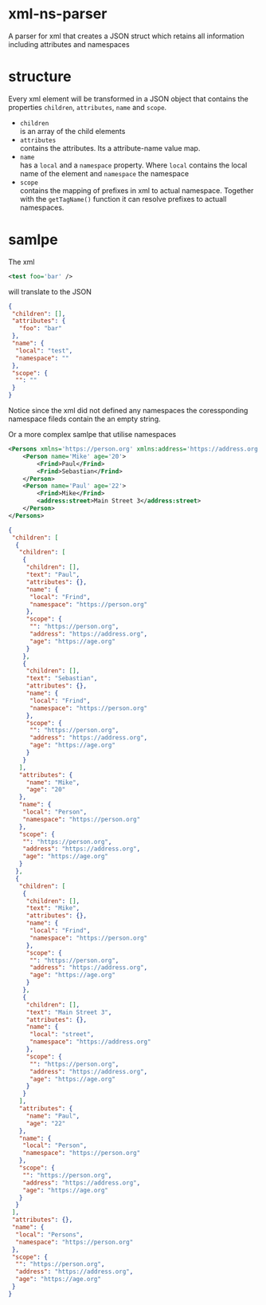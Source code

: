 # xml-ns-parser
A parser for xml that creates a JSON struct which retains all information including attributes and namespaces

# structure

Every xml element will be transformed in a JSON object that contains the properties `children`, `attributes`, `name` and `scope`.

- `children`  
  is an array of the child elements
- `attributes`  
  contains the attributes. Its a attribute-name value map.
- `name`  
  has a `local` and a `namespace` property. Where `local` contains the local name of the element and `namespace` the namespace
- `scope`  
  contains the mapping of prefixes in xml to actual namespace. Together with the `getTagName()` function it can resolve prefixes to actuall namespaces.
  
# samlpe

The xml 
```xml
<test foo='bar' />
```

will translate to the JSON
```json
{
 "children": [],
 "attributes": {
   "foo": "bar"
 },
 "name": {
  "local": "test",
  "namespace": ""
 },
 "scope": {
  "": ""
 }
}
```

Notice since the xml did not defined any namespaces the coressponding namespace fileds contain the an empty string.

Or a more complex samlpe that utilise namespaces

```xml
<Persons xmlns='https://person.org' xmlns:address='https://address.org' xmlns:age='https://age.org'>
    <Person name='Mike' age='20'>
        <Frind>Paul</Frind>
        <Frind>Sebastian</Frind>
    </Person>
    <Person name='Paul' age='22'>
        <Frind>Mike</Frind>
        <address:street>Main Street 3</address:street>
    </Person>
</Persons>
```
```json
{
 "children": [
  {
   "children": [
    {
     "children": [],
     "text": "Paul",
     "attributes": {},
     "name": {
      "local": "Frind",
      "namespace": "https://person.org"
     },
     "scope": {
      "": "https://person.org",
      "address": "https://address.org",
      "age": "https://age.org"
     }
    },
    {
     "children": [],
     "text": "Sebastian",
     "attributes": {},
     "name": {
      "local": "Frind",
      "namespace": "https://person.org"
     },
     "scope": {
      "": "https://person.org",
      "address": "https://address.org",
      "age": "https://age.org"
     }
    }
   ],
   "attributes": {
     "name": "Mike",
     "age": "20"
   },
   "name": {
    "local": "Person",
    "namespace": "https://person.org"
   },
   "scope": {
    "": "https://person.org",
    "address": "https://address.org",
    "age": "https://age.org"
   }
  },
  {
   "children": [
    {
     "children": [],
     "text": "Mike",
     "attributes": {},
     "name": {
      "local": "Frind",
      "namespace": "https://person.org"
     },
     "scope": {
      "": "https://person.org",
      "address": "https://address.org",
      "age": "https://age.org"
     }
    },
    {
     "children": [],
     "text": "Main Street 3",
     "attributes": {},
     "name": {
      "local": "street",
      "namespace": "https://address.org"
     },
     "scope": {
      "": "https://person.org",
      "address": "https://address.org",
      "age": "https://age.org"
     }
    }
   ],
   "attributes": {
     "name": "Paul",
     "age": "22"
   },
   "name": {
    "local": "Person",
    "namespace": "https://person.org"
   },
   "scope": {
    "": "https://person.org",
    "address": "https://address.org",
    "age": "https://age.org"
   }
  }
 ],
 "attributes": {},
 "name": {
  "local": "Persons",
  "namespace": "https://person.org"
 },
 "scope": {
  "": "https://person.org",
  "address": "https://address.org",
  "age": "https://age.org"
 }
}
```



